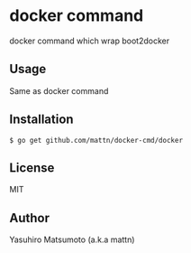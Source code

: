 # docker command

docker command which wrap boot2docker

## Usage

Same as docker command

## Installation

```
$ go get github.com/mattn/docker-cmd/docker
```

## License

MIT

## Author

Yasuhiro Matsumoto (a.k.a mattn)

